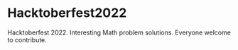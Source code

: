 # Hacktoberfest2022
Hacktoberfest 2022.
Interesting Math problem solutions.
Everyone welcome to contribute.
